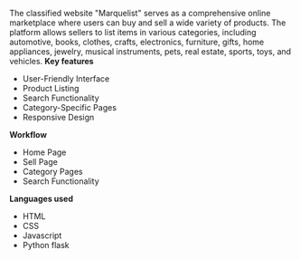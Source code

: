 The classified website "Marquelist" serves as a comprehensive online marketplace where users can buy and sell a wide variety of products. The platform allows sellers to list items in various categories, including automotive, books, clothes, crafts, electronics, furniture, 
gifts, home appliances, jewelry, musical instruments, pets, real estate, sports, toys, and vehicles.
**Key features**
* User-Friendly Interface
* Product Listing
* Search Functionality
* Category-Specific Pages
* Responsive Design

**Workflow**
* Home Page
* Sell Page
* Category Pages
* Search Functionality

**Languages used**
* HTML
* CSS
* Javascript
* Python flask
